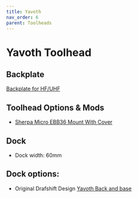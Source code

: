 ```yaml
---
title: Yavoth
nav_order: 6
parent: Toolheads
---
```

<!-- Use the page layout at TOC.md:  https://github.com/sdylewski/StealthChanger/blob/main/docs/TOC.md -->
# Yavoth Toolhead

## Backplate

[Backplate for HF/UHF](https://github.com/DraftShift/StealthChanger/tree/main/STLs/Backplates)

## Toolhead Options & Mods
* [Sherpa Micro EBB36 Mount With Cover](https://github.com/DraftShift/StealthChanger/tree/main/UserMods/N3MI-DG/Sherpa_Micro_EBB36_Mount)

## Dock
* Dock width: 60mm

## Dock options:

* Original Drafshift Design [Yavoth Back and base](https://github.com/DraftShift/ModularDock/tree/main/STLs/Yavoth)
  
